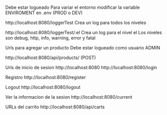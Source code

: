 
Debe estar logueado Para variar el entorno modificar la variable ENVIROMENT en .env (PROD o DEV)

http://localhost:8080/loggerTest Crea un log para todos los niveles

http://localhost:8080/loggerTest/:el Crea un log para el nivel el Los niveles son debug, http, info, warning, error y fatal

Urls para agregar un producto
Debe estar logueado como usuario ADMIN

http://localhost:8080/api/products/ (POST)

Urls de inicio de sesion
http://localhost:8080 http://localhost:8080/login

Registro
http://localhost:8080/register

Logout
http://localhost:8080/logout

Ver la informacion de la sesion
http://localhost:8080/current

URLs del carrito
http://localhost:8080/api/carts
